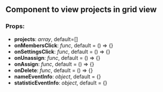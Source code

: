 ## **Component to view  projects in grid view**

### Props:

- **projects**: _array_, default=[]
- **onMembersClick**: _func_, default = () => {}
- **onSettingsClick**: _func_, default = () => {}
- **onUnassign**: _func_, default = () => {}
- **onAssign**: _func_, default = () => {}
- **onDelete**: _func_, default = () => {}
- **nameEventInfo**: _object_, default = {}
- **statisticEventInfo**: _object_, default = {}
